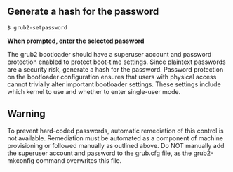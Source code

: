 ## Generate a hash for the password
    $ grub2-setpassword

**When prompted, enter the selected password**


The grub2 bootloader should have a superuser account and password protection enabled to protect boot-time settings. Since plaintext passwords are a security risk, generate a hash for the password. Password protection on the bootloader configuration ensures that users with physical access cannot trivially alter important bootloader settings.
These settings include which kernel to use and whether to enter single-user mode.

## Warning
To prevent hard-coded passwords, automatic remediation of this control is not available. Remediation must be automated as a component of machine provisioning or followed manually as outlined above.
Do NOT manually add the superuser account and password to the grub.cfg file, as the grub2-mkconfig command overwrites this file.

